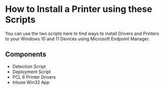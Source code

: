 # How to Install a Printer using these Scripts
You can use the two scripts here to find ways to install Drivers and Printers to your Windows 10 and 11 Devices using Microsoft Endpoint Manager. 

## Components
- Detection Script
- Deployment Script
- PCL 6 Printer Drivers
- Intune Win32 App


